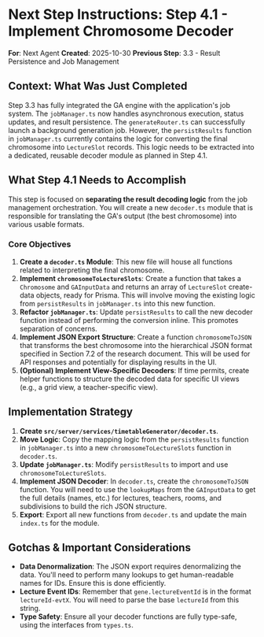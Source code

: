 # Next Step Instructions: Step 4.1 - Implement Chromosome Decoder

**For**: Next Agent
**Created**: 2025-10-30
**Previous Step**: 3.3 - Result Persistence and Job Management

## Context: What Was Just Completed

Step 3.3 has fully integrated the GA engine with the application's job system. The `jobManager.ts` now handles asynchronous execution, status updates, and result persistence. The `generateRouter.ts` can successfully launch a background generation job. However, the `persistResults` function in `jobManager.ts` currently contains the logic for converting the final chromosome into `LectureSlot` records. This logic needs to be extracted into a dedicated, reusable decoder module as planned in Step 4.1.

## What Step 4.1 Needs to Accomplish

This step is focused on **separating the result decoding logic** from the job management orchestration. You will create a new `decoder.ts` module that is responsible for translating the GA's output (the best chromosome) into various usable formats.

### Core Objectives

1.  **Create a `decoder.ts` Module**: This new file will house all functions related to interpreting the final chromosome.
2.  **Implement `chromosomeToLectureSlots`**: Create a function that takes a `Chromosome` and `GAInputData` and returns an array of `LectureSlot` create-data objects, ready for Prisma. This will involve moving the existing logic from `persistResults` in `jobManager.ts` into this new function.
3.  **Refactor `jobManager.ts`**: Update `persistResults` to call the new decoder function instead of performing the conversion inline. This promotes separation of concerns.
4.  **Implement JSON Export Structure**: Create a function `chromosomeToJSON` that transforms the best chromosome into the hierarchical JSON format specified in Section 7.2 of the research document. This will be used for API responses and potentially for displaying results in the UI.
5.  **(Optional) Implement View-Specific Decoders**: If time permits, create helper functions to structure the decoded data for specific UI views (e.g., a grid view, a teacher-specific view).

## Implementation Strategy

1.  **Create `src/server/services/timetableGenerator/decoder.ts`**.
2.  **Move Logic**: Copy the mapping logic from the `persistResults` function in `jobManager.ts` into a new `chromosomeToLectureSlots` function in `decoder.ts`.
3.  **Update `jobManager.ts`**: Modify `persistResults` to import and use `chromosomeToLectureSlots`.
4.  **Implement JSON Decoder**: In `decoder.ts`, create the `chromosomeToJSON` function. You will need to use the `lookupMaps` from the `GAInputData` to get the full details (names, etc.) for lectures, teachers, rooms, and subdivisions to build the rich JSON structure.
5.  **Export**: Export all new functions from `decoder.ts` and update the main `index.ts` for the module.

## Gotchas & Important Considerations

- **Data Denormalization**: The JSON export requires denormalizing the data. You'll need to perform many lookups to get human-readable names for IDs. Ensure this is done efficiently.
- **Lecture Event IDs**: Remember that `gene.lectureEventId` is in the format `lectureId-evtX`. You will need to parse the base `lectureId` from this string.
- **Type Safety**: Ensure all your decoder functions are fully type-safe, using the interfaces from `types.ts`.
